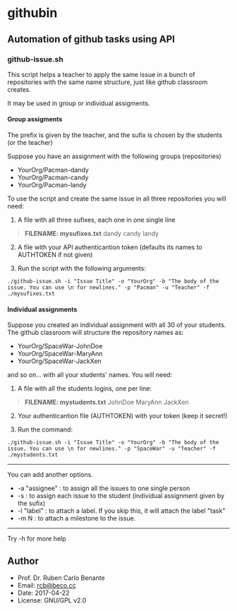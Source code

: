 # githubin

## Automation of github tasks using API

### github-issue.sh

This script helps a teacher to apply the same issue in a bunch of repositories with the same name structure, just like github classroom creates.

It may be used in group or individual assigments.

#### Group assigments

The prefix is given by the teacher, and the sufix is chosen by the students (or the teacher)

Suppose you have an assignment with the following groups (repositories)

* YourOrg/Pacman-dandy
* YourOrg/Pacman-candy
* YourOrg/Pacman-landy

To use the script and create the same issue in all three repositories you will need:

1. A file with all three sufixes, each one in one single line

> **FILENAME: mysufixes.txt**
> dandy
> candy
> landy

2. A file with your API authenticantion token (defaults its names to AUTHTOKEN if not given)

3. Run the script with the following arguments:

```
./github-issue.sh -i "Issue Title" -o "YourOrg" -b "The body of the issue. You can use \n for newlines." -p "Pacman" -u "Teacher" -f ./mysufixes.txt
```

#### Individual assignments

Suppose you created an individual assignment with all 30 of your students. The github classroom will structure the repository names as:

* YourOrg/SpaceWar-JohnDoe
* YourOrg/SpaceWar-MaryAnn
* YourOrg/SpaceWar-JackXen

and so on... with all your students' names. You will need:

1. A file with all the students logins, one per line:

> **FILENAME: mystudents.txt**
> JohnDoe
> MaryAnn
> JackXen

2. Your authenticantion file (AUTHTOKEN) with your token (keep it secret!)

3. Run the command:

```
./github-issue.sh -i "Issue Title" -o "YourOrg" -b "The body of the issue. You can use \n for newlines." -p "SpaceWar" -u "Teacher" -f ./mystudents.txt
```

---

You can add another options.

* -a "assignee" : to assign all the issues to one single person
* -s : to assign each issue to the student (individual assignment given by the sufix)
* -l "label" : to attach a label. If you skip this, it will attach the label "task"
* -m N : to attach a milestone to the issue.

---

Try -h for more help


## Author

* Prof. Dr. Ruben Carlo Benante
* Email: rcb@beco.cc
* Date: 2017-04-22
* License: GNU/GPL v2.0



